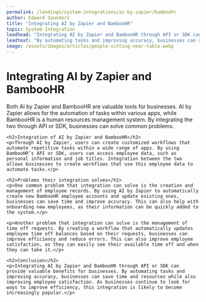 ```yaml
---
permalink: /landings/system-integrations/ai-by-zapier/bamboohr
author: Edward Saunders
title: "Integrating AI by Zapier and BambooHR"
topic: System Integration
leadhead: "Integrating AI by Zapier and BambooHR through API or SDK can provide valuable benefits for businesses"
leadtext: "By automating tasks and improving accuracy, businesses can save time and resources while also improving employee satisfaction. As businesses continue to look for ways to improve efficiency, this integration is likely to become increasingly popular."
image: /assets/images/articles/people-sitting-near-table.webp
---
```

<div class="arttext">	<h1>Integrating AI by Zapier and BambooHR</h1>
	<p>Both AI by Zapier and BambooHR are valuable tools for businesses. AI by Zapier allows for the automation of tasks within various apps, while BambooHR is a human resources management system. By integrating the two through API or SDK, businesses can solve common problems.</p>

	<h2>Integration of AI by Zapier and BambooHR</h2>
	<p>Through AI by Zapier, users can create customized workflows that automate repetitive tasks within a wide range of apps. By using BambooHR’s API or SDK, users can access employee data, such as personal information and job titles. Integration between the two allows businesses to create workflows that use this employee data to automate tasks.</p>

	<h2>Problems their integration solves</h2>
	<p>One common problem that integration can solve is the creation and management of employee records. By using AI by Zapier to automatically create new BambooHR employee accounts and update existing ones, businesses can save time and improve accuracy. This can also help with onboarding new employees, as their information can be quickly added to the system.</p>

	<p>Another problem that integration can solve is the management of time off requests. By creating a workflow that automatically updates employee time off balances based on their requests, businesses can improve efficiency and reduce errors. This can also improve employee satisfaction, as they can easily see their available time off and when they can take it.</p>

	<h2>Conclusion</h2>
	<p>Integrating AI by Zapier and BambooHR through API or SDK can provide valuable benefits for businesses. By automating tasks and improving accuracy, businesses can save time and resources while also improving employee satisfaction. As businesses continue to look for ways to improve efficiency, this integration is likely to become increasingly popular.</p>
</div>